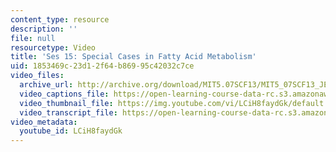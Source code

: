 ```yaml
---
content_type: resource
description: ''
file: null
resourcetype: Video
title: 'Ses 15: Special Cases in Fatty Acid Metabolism'
uid: 1853469c-23d1-2f64-b869-95c42032c7ce
video_files:
  archive_url: http://archive.org/download/MIT5.07SCF13/MIT5_07SCF13_JE-Ses15_300k.mp4
  video_captions_file: https://open-learning-course-data-rc.s3.amazonaws.com/5-07sc-biological-chemistry-i-fall-2013/bea3a58231ff5129a0c757f1a1c0e20e_LCiH8faydGk.vtt
  video_thumbnail_file: https://img.youtube.com/vi/LCiH8faydGk/default.jpg
  video_transcript_file: https://open-learning-course-data-rc.s3.amazonaws.com/5-07sc-biological-chemistry-i-fall-2013/29d4f0b4881c77bc6923b8975432d44a_LCiH8faydGk.pdf
video_metadata:
  youtube_id: LCiH8faydGk
---
```

